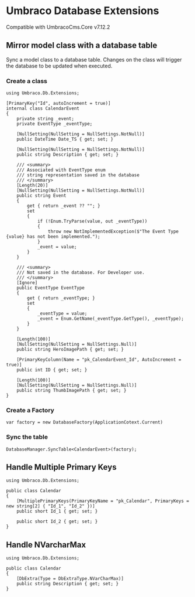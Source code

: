 # Umbraco Database Extensions
Compatible with UmbracoCms.Core v7.12.2
## Mirror model class with a database table 
Sync a model class to a database table. Changes on the class will trigger the database to be updated when executed.
### Create a class
```
using Umbraco.Db.Extensions;

[PrimaryKey("Id", autoIncrement = true)]
internal class CalendarEvent
{
    private string _event;
    private EventType _eventType;

    [NullSetting(NullSetting = NullSettings.NotNull)]
    public DateTime Date_TS { get; set; }

    [NullSetting(NullSetting = NullSettings.NotNull)]
    public string Description { get; set; }

    /// <summary>
    /// Associated with EventType enum
    /// string representation saved in the database
    /// </summary>
    [Length(20)]
    [NullSetting(NullSetting = NullSettings.NotNull)]
    public string Event
    {
        get { return _event ?? ""; }
        set
        {
            if (!Enum.TryParse(value, out _eventType))
            {
                throw new NotImplementedException($"The Event Type {value} has not been implemented.");
            }
            _event = value;
        }
    }

    /// <summary>
    /// Not saved in the database. For Developer use.
    /// </summary>
    [Ignore]
    public EventType EventType
    {
        get { return _eventType; }
        set
        {
            _eventType = value;
            _event = Enum.GetName(_eventType.GetType(), _eventType);
        }
    }

    [Length(100)]
    [NullSetting(NullSetting = NullSettings.Null)]
    public string HeroImagePath { get; set; }

    [PrimaryKeyColumn(Name = "pk_CalendarEvent_Id", AutoIncrement = true)]
    public int ID { get; set; }

    [Length(100)]
    [NullSetting(NullSetting = NullSettings.Null)]
    public string ThumbImagePath { get; set; }
}
 ```  
 ### Create a Factory
 ```
 var factory = new DatabaseFactory(ApplicationCotext.Current)
 ```
 ### Sync the table
 ```
 DatabaseManager.SyncTable<CalendarEvent>(factory);
 ```
 
## Handle Multiple Primary Keys
```
using Umbraco.Db.Extensions;

public class Calendar
{
    [MultiplePrimaryKeys(PrimaryKeyName = "pk_Calendar", PrimaryKeys = new string[2] { "Id_1", "Id_2" })]
    public short Id_1 { get; set; }

    public short Id_2 { get; set; }
}
```

## Handle NVarcharMax
```
using Umbraco.Db.Extensions;

public class Calendar
{
    [DbExtra(Type = DbExtraType.NVarCharMax)]
    public string Description { get; set; }
}
```
